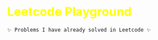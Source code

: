 <h1 style="color:yellow">Leetcode Playground</h1>

```
✨ Problems I have already solved in Leetcode ✨
```
